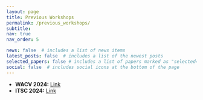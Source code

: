 ```yaml
---
layout: page
title: Previous Workshops
permalink: /previous_workshops/
subtitle:
nav: true
nav_order: 5

news: false  # includes a list of news items
latest_posts: false  # includes a list of the newest posts
selected_papers: false # includes a list of papers marked as "selected={true}"
social: false  # includes social icons at the bottom of the page
---
```


- **WACV 2024:** [Link](/WACV_2024/)
- **ITSC 2024:** [Link](/ITSC_2024/)
